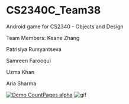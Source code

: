 # CS2340C_Team38
Android game for CS2340 - Objects and Design

Team Members:
Keane Zhang

Patrisiya Rumyantseva 

Samreen Farooqui 

Uzma Khan 

Aria Sharma



[![Demo CountPages alpha](https://i.imgur.com/W45VGmW.gif)](https://i.imgur.com/W45VGmW.gif)
![gif](https://i.imgur.com/W45VGmW.gif)
